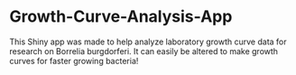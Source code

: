 # Growth-Curve-Analysis-App
This Shiny app was made to help analyze laboratory growth curve data for research on Borrelia burgdorferi. It can easily be altered to make growth curves for faster growing bacteria!
